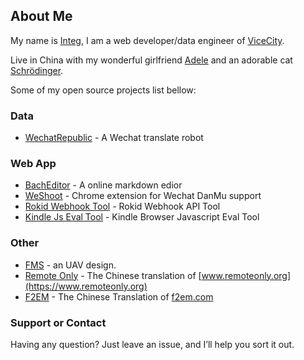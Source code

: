 ## About Me

My name is [Integ](https://github.com/Integ), I am a web developer/data engineer of [ViceCity](http://vice.city).

Live in China with my wonderful girlfriend [Adele](https://adede.ml) and an adorable cat [Schrödinger](https://photos.app.goo.gl/PA9k623hd6V7oSvd7).

Some of my open source projects list bellow:

### Data

- [WechatRepublic](https://github.com/ChillingEffect/wechat-republic) - A Wechat translate robot

### Web App

- [BachEditor](https://integ.ml/BachEditor) - A online markdown edior
- [WeShoot](https://github.com/Integ/WeShoot) - Chrome extension for Wechat DanMu support
- [Rokid Webhook Tool](https://integ.ml/rokid) - Rokid Webhook API Tool
- [Kindle Js Eval Tool](https://integ.ml/kindle) - Kindle Browser Javascript Eval Tool

### Other

- [FMS](https://github.com/integ/FMS) - an UAV design.
- [Remote Only](https://integ.ml/remoteonly) - The Chinese translation of [www.remoteonly.org](https://www.remoteonly.org)
- [F2EM](https://integ.ml/f2em) - The Chinese Translation of [f2em.com](https://f2em.com)

### Support or Contact

Having any question? Just leave an issue, and I’ll help you sort it out.
